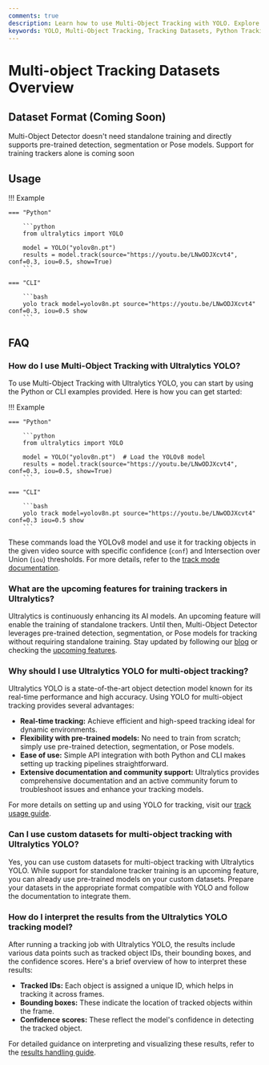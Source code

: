 ```yaml
---
comments: true
description: Learn how to use Multi-Object Tracking with YOLO. Explore dataset formats and see upcoming features for training trackers. Start with Python or CLI examples.
keywords: YOLO, Multi-Object Tracking, Tracking Datasets, Python Tracking Example, CLI Tracking Example, Object Detection, Ultralytics, AI, Machine Learning
---
```


# Multi-object Tracking Datasets Overview

## Dataset Format (Coming Soon)

Multi-Object Detector doesn't need standalone training and directly supports pre-trained detection, segmentation or Pose models. Support for training trackers alone is coming soon

## Usage

!!! Example

    === "Python"

        ```python
        from ultralytics import YOLO

        model = YOLO("yolov8n.pt")
        results = model.track(source="https://youtu.be/LNwODJXcvt4", conf=0.3, iou=0.5, show=True)
        ```

    === "CLI"

        ```bash
        yolo track model=yolov8n.pt source="https://youtu.be/LNwODJXcvt4" conf=0.3, iou=0.5 show
        ```

## FAQ

### How do I use Multi-Object Tracking with Ultralytics YOLO?

To use Multi-Object Tracking with Ultralytics YOLO, you can start by using the Python or CLI examples provided. Here is how you can get started:

!!! Example

    === "Python"
    
        ```python
        from ultralytics import YOLO

        model = YOLO("yolov8n.pt")  # Load the YOLOv8 model
        results = model.track(source="https://youtu.be/LNwODJXcvt4", conf=0.3, iou=0.5, show=True)
        ```

    === "CLI"

        ```bash
        yolo track model=yolov8n.pt source="https://youtu.be/LNwODJXcvt4" conf=0.3 iou=0.5 show
        ```
    
These commands load the YOLOv8 model and use it for tracking objects in the given video source with specific confidence (`conf`) and Intersection over Union (`iou`) thresholds. For more details, refer to the [track mode documentation](../../modes/track.md).

### What are the upcoming features for training trackers in Ultralytics?

Ultralytics is continuously enhancing its AI models. An upcoming feature will enable the training of standalone trackers. Until then, Multi-Object Detector leverages pre-trained detection, segmentation, or Pose models for tracking without requiring standalone training. Stay updated by following our [blog](https://www.ultralytics.com/blog) or checking the [upcoming features](../../reference/trackers/track.md).

### Why should I use Ultralytics YOLO for multi-object tracking?

Ultralytics YOLO is a state-of-the-art object detection model known for its real-time performance and high accuracy. Using YOLO for multi-object tracking provides several advantages:

- **Real-time tracking:** Achieve efficient and high-speed tracking ideal for dynamic environments.
- **Flexibility with pre-trained models:** No need to train from scratch; simply use pre-trained detection, segmentation, or Pose models.
- **Ease of use:** Simple API integration with both Python and CLI makes setting up tracking pipelines straightforward.
- **Extensive documentation and community support:** Ultralytics provides comprehensive documentation and an active community forum to troubleshoot issues and enhance your tracking models.

For more details on setting up and using YOLO for tracking, visit our [track usage guide](../../modes/track.md).

### Can I use custom datasets for multi-object tracking with Ultralytics YOLO?

Yes, you can use custom datasets for multi-object tracking with Ultralytics YOLO. While support for standalone tracker training is an upcoming feature, you can already use pre-trained models on your custom datasets. Prepare your datasets in the appropriate format compatible with YOLO and follow the documentation to integrate them.

### How do I interpret the results from the Ultralytics YOLO tracking model?

After running a tracking job with Ultralytics YOLO, the results include various data points such as tracked object IDs, their bounding boxes, and the confidence scores. Here's a brief overview of how to interpret these results:

- **Tracked IDs:** Each object is assigned a unique ID, which helps in tracking it across frames.
- **Bounding boxes:** These indicate the location of tracked objects within the frame.
- **Confidence scores:** These reflect the model's confidence in detecting the tracked object.

For detailed guidance on interpreting and visualizing these results, refer to the [results handling guide](../../reference/engine/results.md).

